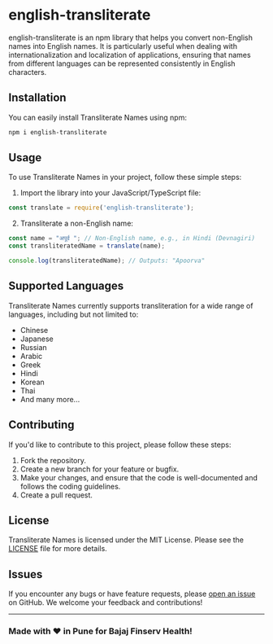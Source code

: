 # english-transliterate

english-transliterate is an npm library that helps you convert non-English names into English names. It is particularly useful when dealing with internationalization and localization of applications, ensuring that names from different languages can be represented consistently in English characters.

## Installation

You can easily install Transliterate Names using npm:

```bash
npm i english-transliterate
```

## Usage

To use Transliterate Names in your project, follow these simple steps:

1. Import the library into your JavaScript/TypeScript file:

```javascript
const translate = require('english-transliterate');
```

2. Transliterate a non-English name:

```javascript
const name = "अपूर्व "; // Non-English name, e.g., in Hindi (Devnagiri)
const transliteratedName = translate(name);

console.log(transliteratedName); // Outputs: "Apoorva"
```

## Supported Languages

Transliterate Names currently supports transliteration for a wide range of languages, including but not limited to:

- Chinese
- Japanese
- Russian
- Arabic
- Greek
- Hindi
- Korean
- Thai
- And many more...

## Contributing

If you'd like to contribute to this project, please follow these steps:

1. Fork the repository.
2. Create a new branch for your feature or bugfix.
3. Make your changes, and ensure that the code is well-documented and follows the coding guidelines.
4. Create a pull request.

## License

Transliterate Names is licensed under the MIT License. Please see the [LICENSE](https://github.com/ApoorvTyagi/english-transliterate/blob/main/LICENSE) file for more details.

## Issues

If you encounter any bugs or have feature requests, please [open an issue](https://github.com/ApoorvTyagi/english-transliterate/issues) on GitHub. We welcome your feedback and contributions!

---

### Made with ❤️ in Pune for Bajaj Finserv Health!